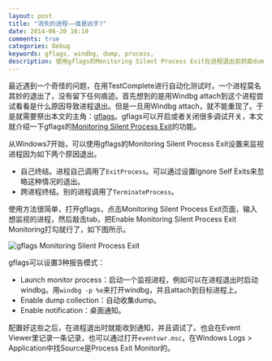 ```yaml
---
layout: post
title: "消失的进程——谁是凶手?"
date: 2014-06-20 16:10
comments: true
categories: Debug
keywords: gflags, windbg, dump, process,
description: 使用gflags的Monitoring Silent Process Exit在进程退出前抓取dump，分析进程神秘消失的原因。
---
```

最近遇到一个奇怪的问题，在用TestComplete进行自动化测试时，一个进程莫名其妙的退出了，没有留下任何痕迹。首先想到的是用Windbg attach到这个进程尝试看看是什么原因导致进程退出。但是一旦用Windbg attach，就不能重现了。于是就需要祭出本文的主角：[gflags](http://msdn.microsoft.com/en-us/library/windows/hardware/ff549557%28v=vs.85%29.aspx)。gflags可以开启或者关闭很多调试开关，本文就介绍一下gflags的[Monitoring Silent Process Exit](http://msdn.microsoft.com/en-us/library/windows/hardware/jj602791%28v=vs.85%29.aspx)的功能。

从Windows7开始，可以使用gflags的Monitoring Silent Process Exit设置来监视进程因为如下两个原因退出。  
  - 自己终结。进程自己调用了`ExitProcess`。可以通过设置Ignore Self Exits来忽略这种情况的退出。  
  - 跨进程终结。别的进程调用了`TerminateProcess`。

使用方法很简单，打开gflags，点击Monitoring Silent Process Exit页面，输入想监视的进程，然后敲击tab，把Enable Monitoring Silent Process Exit Monitoring打勾就行了，如下图所示。

![gflags Monitoring Silent Process Exit](https://raw.github.com/fresky/fresky.github.io/source/images/gflags.png)

gflags可以设置3种报告模式：  
  - Launch monitor process：启动一个监视进程，例如可以在进程退出时启动windbg。用`windbg -p %e`来打开windbg，并且attach到目标进程上。    
  - Enable dump collection：自动收集dump。  
  - Enable notification：桌面通知。   

配置好这些之后，在进程退出时就能收到通知，并且调试了。也会在Event Viewer里记录一条记录，也可以通过打开`eventvwr.msc`，在Windows Logs > Application中找Source是Process Exit Monitor的。
